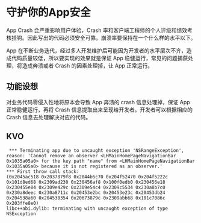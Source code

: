 # 守护你的App安全

App Crash 会严重影响用户体验，Crash 率和客户端工程师的个人评级和绩效考核挂钩。因此写出的代码必须安全可靠。崩溃率要保持在一个什么样的水平以下。

App 在不断业务迭代，经过多人开发维护后可能因为开发者的水平层次不齐，造成代码质量较低，所以要实现的效果就是保证 App 稳健运行，常见的问题捕获处理，将造成奔溃或者 Crash 的因素处理掉，让 App 正常运行。


## 功能设想

对业务代码零侵入性地将原本会导致 App 奔溃的 crash 信息处理掉，保证 App 正常稳健运行，再将 Crash 信息提取出来呈现给开发者。开发者可以根据相应的 Crash 信息去处理解决对应的代码。






## KVO


```
 *** Terminating app due to uncaught exception 'NSRangeException', reason: 'Cannot remove an observer <LHMainHomePageNavigationBar 0x1035a05a0> for the key path "name" from <LHMainHomePageNavigationBar 0x1035a05a0> because it is not registered as an observer.'
*** First throw call stack:
(0x2045ac518 0x2037879f8 0x2044b6c70 0x204f52470 0x204f5222c 0x101d8ed68 0x2309ad230 0x230456af8 0x100f0edb0 0x230456e18 0x230455e84 0x2309e429c 0x2309e54c4 0x2309c5534 0x230a8b7c0 0x230a8deec 0x230a8711c 0x20453e2bc 0x20453e23c 0x20453db24 0x204538a60 0x204538354 0x20673879c 0x2309abb68 0x101c7086c 0x203ffe8e0)
libc++abi.dylib: terminating with uncaught exception of type NSException
```